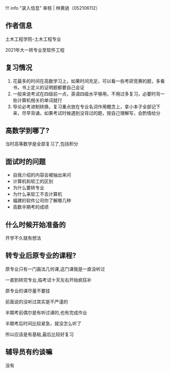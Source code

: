 !!! info "录入信息"
    审核 | 林黄骁（052106112）
## 作者信息

土木工程学院-土木工程专业

2021年大一转专业至软件工程

## 复习情况

1. 花最多的时间在高数学习上，如果时间充足，可以看一些考研竞赛的题，多看书，书上定义的证明题都要自己会证
2. 一般来说考试在四级前一点，英语四级水平够用，不用过多复习，必要时背一些计算机相关的单词就行
3. 导论必考进制转换，复习重点放在专业名词作用概念上，拿小本子全部记下来，尽早背诵，如果考试时候遇到没背过的题，按自己理解写，会酌情给分

## 高数学到哪了?

当时高等数学是全部复习了,包括积分

## 面试时的问题

- 自我介绍的内容会被抽出来问
- 计算机和软工的区别
- 为什么要转专业
- 为什么来软工不去计算机
- 福建的软件公司你了解哪几种
- 高数半期考的成绩

## 什么时候开始准备的

开学不久就有想法

## 转专业后原专业的课程?

原专业只有一门画法几何课,这门课我是一直没听过

一直到转完专业,临考试十天左右开始疯狂补

原专业的课尽量不要挂



前面说的没听过其实是不严谨的

半期考前偶尔是有听过课的,也有完成作业

半期考后时间比较紧急，就没怎么听了



所以应该是有基础,最后比较好复习	

## 辅导员有约谈嘛

没有